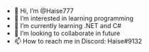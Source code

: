 - 👋 Hi, I’m @Haise777
- 👀 I’m interested in learning programming
- 🌱 I’m currently learning .NET and C#
- 💞️ I’m looking to collaborate in future
- 📫 How to reach me in Discord: Haise#9132

<!---
Haise777/Haise777 is a ✨ special ✨ repository because its `README.md` (this file) appears on your GitHub profile.
You can click the Preview link to take a look at your changes.
--->
